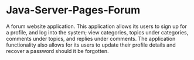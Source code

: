 # Java-Server-Pages-Forum
A forum website application. This application allows its users to  sign up for a profile, and log into the system; view categories, topics under  categories, comments under topics, and replies under comments. The application  functionality also allows for its users to update their profile details and recover a  password should it be forgotten.

